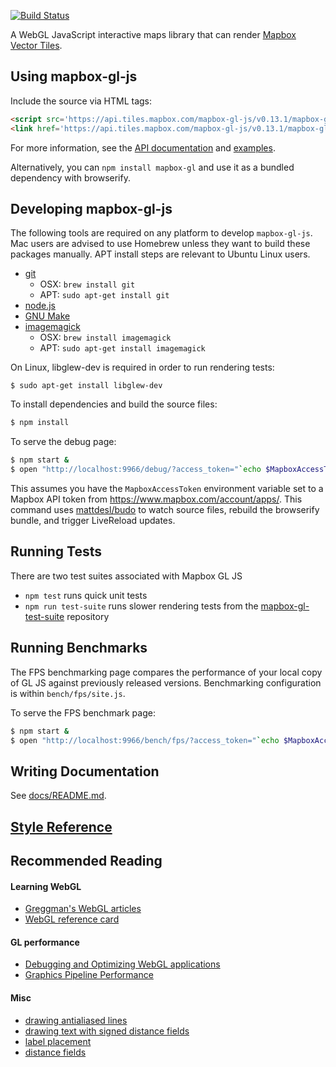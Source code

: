 [![Build Status](https://circleci.com/gh/mapbox/mapbox-gl-js.svg?style=svg)](https://circleci.com/gh/mapbox/mapbox-gl-js)

A WebGL JavaScript interactive maps library that can render [Mapbox Vector Tiles](https://www.mapbox.com/blog/vector-tiles/).

## Using mapbox-gl-js

Include the source via HTML tags:

```html
<script src='https://api.tiles.mapbox.com/mapbox-gl-js/v0.13.1/mapbox-gl.js'></script>
<link href='https://api.tiles.mapbox.com/mapbox-gl-js/v0.13.1/mapbox-gl.css' rel='stylesheet' />
```

For more information, see the [API documentation](https://www.mapbox.com/mapbox-gl-js/api/) and [examples](https://www.mapbox.com/mapbox-gl-js/examples/).

Alternatively, you can `npm install mapbox-gl` and use it as a bundled dependency with browserify.

## Developing mapbox-gl-js

The following tools are required on any platform to develop `mapbox-gl-js`.
Mac users are advised to use Homebrew unless they want to build these packages
manually. APT install steps are relevant to Ubuntu Linux users.

* [git](https://git-scm.com/)
  * OSX: `brew install git`
  * APT: `sudo apt-get install git`
* [node.js](https://nodejs.org/)
* [GNU Make](http://www.gnu.org/software/make/)
* [imagemagick](http://www.imagemagick.org/)
  * OSX: `brew install imagemagick`
  * APT: `sudo apt-get install imagemagick`

On Linux, libglew-dev is required in order to run rendering tests:

```
$ sudo apt-get install libglew-dev
```

To install dependencies and build the source files:

```bash
$ npm install
```

To serve the debug page:

```bash
$ npm start &
$ open "http://localhost:9966/debug/?access_token="`echo $MapboxAccessToken`
```

This assumes you have the `MapboxAccessToken` environment variable set to a
Mapbox API token from https://www.mapbox.com/account/apps/.
This command uses [mattdesl/budo](https://github.com/mattdesl/budo) to watch
source files, rebuild the browserify bundle, and trigger LiveReload updates.

## Running Tests

There are two test suites associated with Mapbox GL JS

 - `npm test` runs quick unit tests
 - `npm run test-suite` runs slower rendering tests from the [mapbox-gl-test-suite](https://github.com/mapbox/mapbox-gl-test-suite) repository

## Running Benchmarks

The FPS benchmarking page compares the performance of your local copy of GL JS against previously released versions. Benchmarking configuration is within `bench/fps/site.js`.

To serve the FPS benchmark page:

```bash
$ npm start &
$ open "http://localhost:9966/bench/fps/?access_token="`echo $MapboxAccessToken`
```

## Writing Documentation

See [docs/README.md](https://github.com/mapbox/mapbox-gl-js/blob/master/docs/README.md).

## [Style Reference](https://www.mapbox.com/mapbox-gl-style-spec/)

## Recommended Reading

#### Learning WebGL

- [Greggman's WebGL articles](http://webglfundamentals.org/)
- [WebGL reference card](http://www.khronos.org/files/webgl/webgl-reference-card-1_0.pdf)

#### GL performance

- [Debugging and Optimizing WebGL applications](https://docs.google.com/presentation/d/12AGAUmElB0oOBgbEEBfhABkIMCL3CUX7kdAPLuwZ964)
- [Graphics Pipeline Performance](http://http.developer.nvidia.com/GPUGems/gpugems_ch28.html)

#### Misc

- [drawing antialiased lines](https://www.mapbox.com/blog/drawing-antialiased-lines/)
- [drawing text with signed distance fields](https://www.mapbox.com/blog/text-signed-distance-fields/)
- [label placement](https://www.mapbox.com/blog/placing-labels/)
- [distance fields](http://bytewrangler.blogspot.com/2011/10/signed-distance-fields.html)
